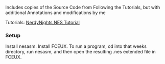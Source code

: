 
Includes copies of the Source Code from Following the Tutorials, but with additional Annotations and modifications by me

Tutorials: [NerdyNights NES Tutorial](https://archive.nes.science/nintendoage-forums/nintendoage.com/forum/messageviewadfa.html?catid=22&threadid=7155)

### Setup
Install nesasm.
Install FCEUX.
To run a program, cd into that weeks directory, run nesasm, and then open the resulting .nes extended file in FCEUX.
